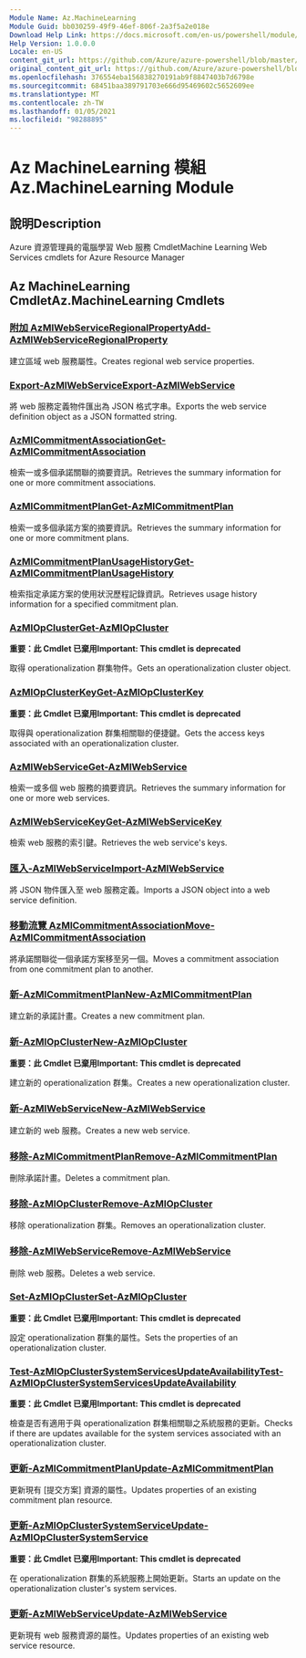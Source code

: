 ```yaml
---
Module Name: Az.MachineLearning
Module Guid: bb030259-49f9-46ef-806f-2a3f5a2e018e
Download Help Link: https://docs.microsoft.com/en-us/powershell/module/az.machinelearning
Help Version: 1.0.0.0
Locale: en-US
content_git_url: https://github.com/Azure/azure-powershell/blob/master/src/MachineLearning/MachineLearning/help/Az.MachineLearning.md
original_content_git_url: https://github.com/Azure/azure-powershell/blob/master/src/MachineLearning/MachineLearning/help/Az.MachineLearning.md
ms.openlocfilehash: 376554eba156838270191ab9f8847403b7d6798e
ms.sourcegitcommit: 68451baa389791703e666d95469602c5652609ee
ms.translationtype: MT
ms.contentlocale: zh-TW
ms.lasthandoff: 01/05/2021
ms.locfileid: "98288895"
---
```

# <span data-ttu-id="e1c6f-101">Az MachineLearning 模組</span><span class="sxs-lookup"><span data-stu-id="e1c6f-101">Az.MachineLearning Module</span></span>
## <span data-ttu-id="e1c6f-102">說明</span><span class="sxs-lookup"><span data-stu-id="e1c6f-102">Description</span></span>
<span data-ttu-id="e1c6f-103">Azure 資源管理員的電腦學習 Web 服務 Cmdlet</span><span class="sxs-lookup"><span data-stu-id="e1c6f-103">Machine Learning Web Services cmdlets for Azure Resource Manager</span></span>

## <span data-ttu-id="e1c6f-104">Az MachineLearning Cmdlet</span><span class="sxs-lookup"><span data-stu-id="e1c6f-104">Az.MachineLearning Cmdlets</span></span>
### [<span data-ttu-id="e1c6f-105">附加 AzMlWebServiceRegionalProperty</span><span class="sxs-lookup"><span data-stu-id="e1c6f-105">Add-AzMlWebServiceRegionalProperty</span></span>](Add-AzMlWebServiceRegionalProperty.md)
<span data-ttu-id="e1c6f-106">建立區域 web 服務屬性。</span><span class="sxs-lookup"><span data-stu-id="e1c6f-106">Creates regional web service properties.</span></span>

### [<span data-ttu-id="e1c6f-107">Export-AzMlWebService</span><span class="sxs-lookup"><span data-stu-id="e1c6f-107">Export-AzMlWebService</span></span>](Export-AzMlWebService.md)
<span data-ttu-id="e1c6f-108">將 web 服務定義物件匯出為 JSON 格式字串。</span><span class="sxs-lookup"><span data-stu-id="e1c6f-108">Exports the web service definition object as a JSON formatted string.</span></span>

### [<span data-ttu-id="e1c6f-109">AzMlCommitmentAssociation</span><span class="sxs-lookup"><span data-stu-id="e1c6f-109">Get-AzMlCommitmentAssociation</span></span>](Get-AzMlCommitmentAssociation.md)
<span data-ttu-id="e1c6f-110">檢索一或多個承諾關聯的摘要資訊。</span><span class="sxs-lookup"><span data-stu-id="e1c6f-110">Retrieves the summary information for one or more commitment associations.</span></span>

### [<span data-ttu-id="e1c6f-111">AzMlCommitmentPlan</span><span class="sxs-lookup"><span data-stu-id="e1c6f-111">Get-AzMlCommitmentPlan</span></span>](Get-AzMlCommitmentPlan.md)
<span data-ttu-id="e1c6f-112">檢索一或多個承諾方案的摘要資訊。</span><span class="sxs-lookup"><span data-stu-id="e1c6f-112">Retrieves the summary information for one or more commitment plans.</span></span>

### [<span data-ttu-id="e1c6f-113">AzMlCommitmentPlanUsageHistory</span><span class="sxs-lookup"><span data-stu-id="e1c6f-113">Get-AzMlCommitmentPlanUsageHistory</span></span>](Get-AzMlCommitmentPlanUsageHistory.md)
<span data-ttu-id="e1c6f-114">檢索指定承諾方案的使用狀況歷程記錄資訊。</span><span class="sxs-lookup"><span data-stu-id="e1c6f-114">Retrieves usage history information for a specified commitment plan.</span></span>

### [<span data-ttu-id="e1c6f-115">AzMlOpCluster</span><span class="sxs-lookup"><span data-stu-id="e1c6f-115">Get-AzMlOpCluster</span></span>](Get-AzMlOpCluster.md)
<span data-ttu-id="e1c6f-116">**重要：此 Cmdlet 已棄用**</span><span class="sxs-lookup"><span data-stu-id="e1c6f-116">**Important: This cmdlet is deprecated**</span></span>

<span data-ttu-id="e1c6f-117">取得 operationalization 群集物件。</span><span class="sxs-lookup"><span data-stu-id="e1c6f-117">Gets an operationalization cluster object.</span></span>

### [<span data-ttu-id="e1c6f-118">AzMlOpClusterKey</span><span class="sxs-lookup"><span data-stu-id="e1c6f-118">Get-AzMlOpClusterKey</span></span>](Get-AzMlOpClusterKey.md)
<span data-ttu-id="e1c6f-119">**重要：此 Cmdlet 已棄用**</span><span class="sxs-lookup"><span data-stu-id="e1c6f-119">**Important: This cmdlet is deprecated**</span></span>

<span data-ttu-id="e1c6f-120">取得與 operationalization 群集相關聯的便捷鍵。</span><span class="sxs-lookup"><span data-stu-id="e1c6f-120">Gets the access keys associated with an operationalization cluster.</span></span>

### [<span data-ttu-id="e1c6f-121">AzMlWebService</span><span class="sxs-lookup"><span data-stu-id="e1c6f-121">Get-AzMlWebService</span></span>](Get-AzMlWebService.md)
<span data-ttu-id="e1c6f-122">檢索一或多個 web 服務的摘要資訊。</span><span class="sxs-lookup"><span data-stu-id="e1c6f-122">Retrieves the summary information for one or more web services.</span></span>

### [<span data-ttu-id="e1c6f-123">AzMlWebServiceKey</span><span class="sxs-lookup"><span data-stu-id="e1c6f-123">Get-AzMlWebServiceKey</span></span>](Get-AzMlWebServiceKey.md)
<span data-ttu-id="e1c6f-124">檢索 web 服務的索引鍵。</span><span class="sxs-lookup"><span data-stu-id="e1c6f-124">Retrieves the web service's keys.</span></span>

### [<span data-ttu-id="e1c6f-125">匯入-AzMlWebService</span><span class="sxs-lookup"><span data-stu-id="e1c6f-125">Import-AzMlWebService</span></span>](Import-AzMlWebService.md)
<span data-ttu-id="e1c6f-126">將 JSON 物件匯入至 web 服務定義。</span><span class="sxs-lookup"><span data-stu-id="e1c6f-126">Imports a JSON object into a web service definition.</span></span>

### [<span data-ttu-id="e1c6f-127">移動流覽 AzMlCommitmentAssociation</span><span class="sxs-lookup"><span data-stu-id="e1c6f-127">Move-AzMlCommitmentAssociation</span></span>](Move-AzMlCommitmentAssociation.md)
<span data-ttu-id="e1c6f-128">將承諾關聯從一個承諾方案移至另一個。</span><span class="sxs-lookup"><span data-stu-id="e1c6f-128">Moves a commitment association from one commitment plan to another.</span></span>

### [<span data-ttu-id="e1c6f-129">新-AzMlCommitmentPlan</span><span class="sxs-lookup"><span data-stu-id="e1c6f-129">New-AzMlCommitmentPlan</span></span>](New-AzMlCommitmentPlan.md)
<span data-ttu-id="e1c6f-130">建立新的承諾計畫。</span><span class="sxs-lookup"><span data-stu-id="e1c6f-130">Creates a new commitment plan.</span></span>

### [<span data-ttu-id="e1c6f-131">新-AzMlOpCluster</span><span class="sxs-lookup"><span data-stu-id="e1c6f-131">New-AzMlOpCluster</span></span>](New-AzMlOpCluster.md)
<span data-ttu-id="e1c6f-132">**重要：此 Cmdlet 已棄用**</span><span class="sxs-lookup"><span data-stu-id="e1c6f-132">**Important: This cmdlet is deprecated**</span></span>

<span data-ttu-id="e1c6f-133">建立新的 operationalization 群集。</span><span class="sxs-lookup"><span data-stu-id="e1c6f-133">Creates a new operationalization cluster.</span></span>

### [<span data-ttu-id="e1c6f-134">新-AzMlWebService</span><span class="sxs-lookup"><span data-stu-id="e1c6f-134">New-AzMlWebService</span></span>](New-AzMlWebService.md)
<span data-ttu-id="e1c6f-135">建立新的 web 服務。</span><span class="sxs-lookup"><span data-stu-id="e1c6f-135">Creates a new web service.</span></span>

### [<span data-ttu-id="e1c6f-136">移除-AzMlCommitmentPlan</span><span class="sxs-lookup"><span data-stu-id="e1c6f-136">Remove-AzMlCommitmentPlan</span></span>](Remove-AzMlCommitmentPlan.md)
<span data-ttu-id="e1c6f-137">刪除承諾計畫。</span><span class="sxs-lookup"><span data-stu-id="e1c6f-137">Deletes a commitment plan.</span></span>

### [<span data-ttu-id="e1c6f-138">移除-AzMlOpCluster</span><span class="sxs-lookup"><span data-stu-id="e1c6f-138">Remove-AzMlOpCluster</span></span>](Remove-AzMlOpCluster.md)
<span data-ttu-id="e1c6f-139">移除 operationalization 群集。</span><span class="sxs-lookup"><span data-stu-id="e1c6f-139">Removes an operationalization cluster.</span></span>

### [<span data-ttu-id="e1c6f-140">移除-AzMlWebService</span><span class="sxs-lookup"><span data-stu-id="e1c6f-140">Remove-AzMlWebService</span></span>](Remove-AzMlWebService.md)
<span data-ttu-id="e1c6f-141">刪除 web 服務。</span><span class="sxs-lookup"><span data-stu-id="e1c6f-141">Deletes a web service.</span></span>

### [<span data-ttu-id="e1c6f-142">Set-AzMlOpCluster</span><span class="sxs-lookup"><span data-stu-id="e1c6f-142">Set-AzMlOpCluster</span></span>](Set-AzMlOpCluster.md)
<span data-ttu-id="e1c6f-143">**重要：此 Cmdlet 已棄用**</span><span class="sxs-lookup"><span data-stu-id="e1c6f-143">**Important: This cmdlet is deprecated**</span></span>

<span data-ttu-id="e1c6f-144">設定 operationalization 群集的屬性。</span><span class="sxs-lookup"><span data-stu-id="e1c6f-144">Sets the properties of an operationalization cluster.</span></span>

### [<span data-ttu-id="e1c6f-145">Test-AzMlOpClusterSystemServicesUpdateAvailability</span><span class="sxs-lookup"><span data-stu-id="e1c6f-145">Test-AzMlOpClusterSystemServicesUpdateAvailability</span></span>](Test-AzMlOpClusterSystemServicesUpdateAvailability.md)
<span data-ttu-id="e1c6f-146">**重要：此 Cmdlet 已棄用**</span><span class="sxs-lookup"><span data-stu-id="e1c6f-146">**Important: This cmdlet is deprecated**</span></span>

<span data-ttu-id="e1c6f-147">檢查是否有適用于與 operationalization 群集相關聯之系統服務的更新。</span><span class="sxs-lookup"><span data-stu-id="e1c6f-147">Checks if there are updates available for the system services associated with an operationalization cluster.</span></span>

### [<span data-ttu-id="e1c6f-148">更新-AzMlCommitmentPlan</span><span class="sxs-lookup"><span data-stu-id="e1c6f-148">Update-AzMlCommitmentPlan</span></span>](Update-AzMlCommitmentPlan.md)
<span data-ttu-id="e1c6f-149">更新現有 [提交方案] 資源的屬性。</span><span class="sxs-lookup"><span data-stu-id="e1c6f-149">Updates properties of an existing commitment plan resource.</span></span>

### [<span data-ttu-id="e1c6f-150">更新-AzMlOpClusterSystemService</span><span class="sxs-lookup"><span data-stu-id="e1c6f-150">Update-AzMlOpClusterSystemService</span></span>](Update-AzMlOpClusterSystemService.md)
<span data-ttu-id="e1c6f-151">**重要：此 Cmdlet 已棄用**</span><span class="sxs-lookup"><span data-stu-id="e1c6f-151">**Important: This cmdlet is deprecated**</span></span>

<span data-ttu-id="e1c6f-152">在 operationalization 群集的系統服務上開始更新。</span><span class="sxs-lookup"><span data-stu-id="e1c6f-152">Starts an update on the operationalization cluster's system services.</span></span>

### [<span data-ttu-id="e1c6f-153">更新-AzMlWebService</span><span class="sxs-lookup"><span data-stu-id="e1c6f-153">Update-AzMlWebService</span></span>](Update-AzMlWebService.md)
<span data-ttu-id="e1c6f-154">更新現有 web 服務資源的屬性。</span><span class="sxs-lookup"><span data-stu-id="e1c6f-154">Updates properties of an existing web service resource.</span></span>

